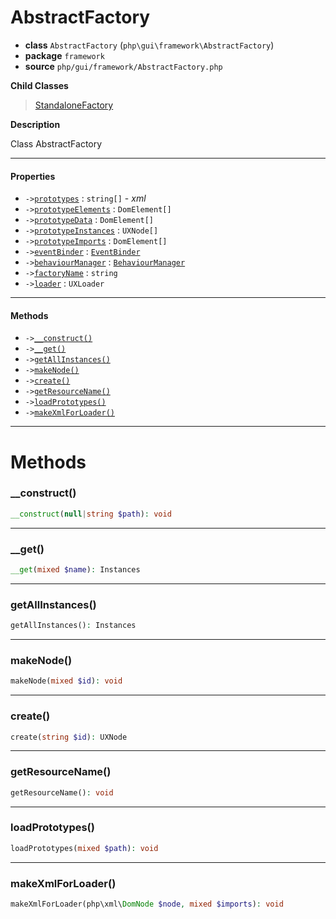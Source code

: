 # AbstractFactory

- **class** `AbstractFactory` (`php\gui\framework\AbstractFactory`)
- **package** `framework`
- **source** `php/gui/framework/AbstractFactory.php`

**Child Classes**

> [StandaloneFactory](https://github.com/jphp-compiler/develnext/blob/master/dn-app-framework/api-docs/classes/php/gui/framework/StandaloneFactory.md)

**Description**

Class AbstractFactory

---

#### Properties

- `->`[`prototypes`](#prop-prototypes) : `string[]` - _xml_
- `->`[`prototypeElements`](#prop-prototypeelements) : `DomElement[]`
- `->`[`prototypeData`](#prop-prototypedata) : `DomElement[]`
- `->`[`prototypeInstances`](#prop-prototypeinstances) : `UXNode[]`
- `->`[`prototypeImports`](#prop-prototypeimports) : `DomElement[]`
- `->`[`eventBinder`](#prop-eventbinder) : [`EventBinder`](https://github.com/jphp-compiler/develnext/blob/master/dn-app-framework/api-docs/classes/php/gui/framework/EventBinder.md)
- `->`[`behaviourManager`](#prop-behaviourmanager) : [`BehaviourManager`](https://github.com/jphp-compiler/develnext/blob/master/dn-app-framework/api-docs/classes/php/gui/framework/behaviour/custom/BehaviourManager.md)
- `->`[`factoryName`](#prop-factoryname) : `string`
- `->`[`loader`](#prop-loader) : `UXLoader`

---

#### Methods

- `->`[`__construct()`](#method-__construct)
- `->`[`__get()`](#method-__get)
- `->`[`getAllInstances()`](#method-getallinstances)
- `->`[`makeNode()`](#method-makenode)
- `->`[`create()`](#method-create)
- `->`[`getResourceName()`](#method-getresourcename)
- `->`[`loadPrototypes()`](#method-loadprototypes)
- `->`[`makeXmlForLoader()`](#method-makexmlforloader)

---
# Methods

<a name="method-__construct"></a>

### __construct()
```php
__construct(null|string $path): void
```

---

<a name="method-__get"></a>

### __get()
```php
__get(mixed $name): Instances
```

---

<a name="method-getallinstances"></a>

### getAllInstances()
```php
getAllInstances(): Instances
```

---

<a name="method-makenode"></a>

### makeNode()
```php
makeNode(mixed $id): void
```

---

<a name="method-create"></a>

### create()
```php
create(string $id): UXNode
```

---

<a name="method-getresourcename"></a>

### getResourceName()
```php
getResourceName(): void
```

---

<a name="method-loadprototypes"></a>

### loadPrototypes()
```php
loadPrototypes(mixed $path): void
```

---

<a name="method-makexmlforloader"></a>

### makeXmlForLoader()
```php
makeXmlForLoader(php\xml\DomNode $node, mixed $imports): void
```